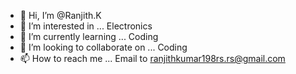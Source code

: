 - 👋 Hi, I’m @Ranjith.K
- 👀 I’m interested in ... Electronics
- 🌱 I’m currently learning ... Coding
- 💞️ I’m looking to collaborate on ... Coding
- 📫 How to reach me ... Email to ranjithkumar198rs.rs@gmail.com

<!---
ranjith55555/ranjith55555 is a ✨ special ✨ repository because its `README.md` (this file) appears on your GitHub profile.
You can click the Preview link to take a look at your changes.
--->
